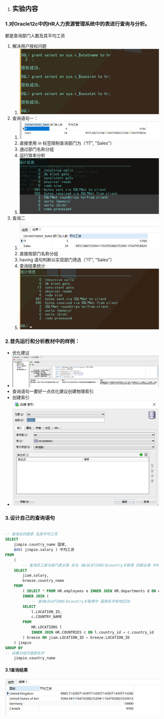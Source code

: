 1. ## 实验内容

### 1.对Oracle12c中的HR人力资源管理系统中的表进行查询与分析。

都是查询部门人数及其平均工资

1. 解决用户授权问题
   1. ![](https://raw.githubusercontent.com/Breezeluoxi/oracle/master/test1/%E6%8E%88%E6%9D%83.png)
2. 查询语句一：
   1. ![](https://raw.githubusercontent.com/Breezeluoxi/oracle/master/test1/%E6%9F%A5%E8%AF%A2%E4%B8%80%E7%BB%93%E6%9E%9C.png)
   2. 直接使用 in 标签限制查询部门为（“IT”, "Sales"）
   3. 通过部门名称分组
   4. 运行效率分析
   5. ![](https://raw.githubusercontent.com/Breezeluoxi/oracle/master/test1/%E6%9F%A5%E8%AF%A21%E7%BB%9F%E8%AE%A1.png)
3. 查询二
   1. ![](https://raw.githubusercontent.com/Breezeluoxi/oracle/master/test1/%E6%9F%A5%E8%AF%A2%E4%BA%8C%E7%BB%93%E6%9E%9C.png)
   2. 直接按部门名称分组
   3. having 语句判断以实现部门筛选（“IT”, "Sales"）
   4. 查询结果统计
   5. ![](https://raw.githubusercontent.com/Breezeluoxi/oracle/master/test1/查询二统计.png)

### 2.首先运行和分析教材中的样例：

- 优化建议
- ![](https://raw.githubusercontent.com/Breezeluoxi/oracle/master/test1/%E4%BC%98%E5%8C%96%E5%BB%BA%E8%AE%AE.png)
- 查询语句一要好一点优化建议创建物理索引
- 创建索引
- ![](https://raw.githubusercontent.com/Breezeluoxi/oracle/master/test1/%E5%88%9B%E5%BB%BA%E7%B4%A2%E5%BC%95.png)

### 3.设计自己的查询语句

```sql

-- 查询总的国家 及其平均工资
SELECT
	jimpie.country_name 国家, 
	AVG( jimpie.salary ) 平均工资 
FROM
	(
        -- 查询员工表与部门表关联 后与 询LOCATIONS与country关联表 的联合表 中的工资和国家名 
	SELECT
		jiam.salary,
		breeze.country_name 
	FROM
		( SELECT * FROM HR.employees e INNER JOIN HR.departments d ON e.department_id = d.department_id ) jiam
		INNER JOIN (
            -- 查询LOCATIONS与country关联表中 国家名字和地区ID
		SELECT
			l.LOCATION_ID,
			c.COUNTRY_NAME 
		FROM
			HR.LOCATIONS l
			INNER JOIN HR.COUNTRIES c ON l.country_id = c.country_id 
		) breeze ON jiam.LOCATION_ID = breeze.LOCATION_ID 
	) jimpie 
GROUP BY
-- 设置分组为国家名字
	jimpie.country_name
```

#### 3.1查询结果

![](https://raw.githubusercontent.com/Breezeluoxi/oracle/master/test1/%E8%AE%BE%E8%AE%A1%E8%AF%AD%E5%8F%A5%E6%9F%A5%E8%AF%A2%E7%BB%93%E6%9E%9C.png)




